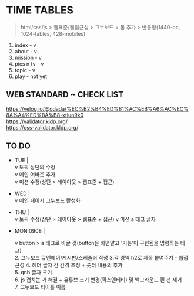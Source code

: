# TIME TABLES

> html/css/js > 웹표준/웹접근성 > 그누보드 + 폼 추가 > 반응형(1440-pc, 1024-tables, 428-mobiles)

1. index - v
2. about - v
3. mission - v
4. pics n tv - v
5. topic - v
6. play - not yet

## WEB STANDARD ~ CHECK LIST

https://velog.io/@odada/%EC%B2%B4%ED%81%AC%EB%A6%AC%EC%8A%A4%ED%8A%B8-xtjun9k0  
https://validator.kldp.org/  
https://css-validator.kldp.org/

## TO DO

- TUE |  
  v 토픽 상단의 수정  
  v 메인 어바웃 추가  
  v 미션 수정(상단 > 레이아웃 > 웹표준 + 접근)

- WED |  
  v 메인 페이지 그누보드 활성화

- THU |  
  v 토픽 수정(상단 > 레이아웃 > 웹표준 + 접근)
  v 미션 a 태그 글자

- MON 0908 |

  v button > a 태그로 바꿀 것(button은 화면말고 '기능'이 구현됨을 명령하는 태그)  
  2. 그누보드 큐엔에이/게시판/스케쥴러 작성
  3.각 영역 h2로 제목 붙여주기 - 웹접근성
  4. 헤더 글자 간 간격 조정 + 풋터 내용의 추가    
  5. qnb 글자 크기     
  6. js 겹치는 거 해결 + 유튜브 크기 변경(픽스앤티비) 및 백그라운드 흰 선 제거    
  7. 그누보드 타이틀 이름    

